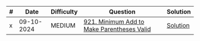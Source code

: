 | #   | Date       | Difficulty | Question                                                                                                          | Solution             |
| --- | ---------- | ---------- | ----------------------------------------------------------------------------------------------------------------- | -------------------- |
| x   | 09-10-2024 | MEDIUM     | [921. Minimum Add to Make Parentheses Valid](https://leetcode.com/problems/minimum-add-to-make-parentheses-valid) | [Solution](./921.md) |